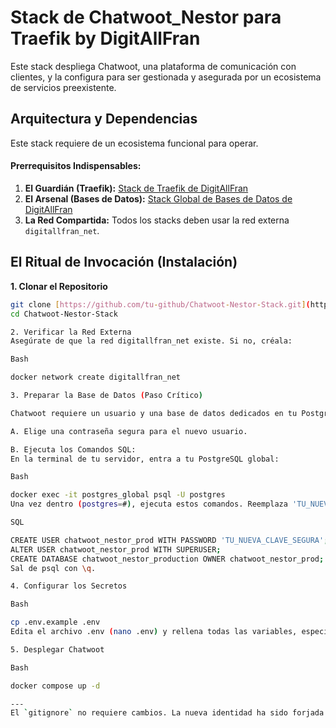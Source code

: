 # Stack de Chatwoot_Nestor para Traefik by DigitAllFran

Este stack despliega Chatwoot, una plataforma de comunicación con clientes, y la configura para ser gestionada y asegurada por un ecosistema de servicios preexistente.

## Arquitectura y Dependencias

Este stack requiere de un ecosistema funcional para operar.

#### **Prerrequisitos Indispensables:**

1.  **El Guardián (Traefik):** [Stack de Traefik de DigitAllFran](https://github.com/bicibikes15/Traefik)
2.  **El Arsenal (Bases de Datos):** [Stack Global de Bases de Datos de DigitAllFran](https://github.com/bicibikes15/Globals-Databases)
3.  **La Red Compartida:** Todos los stacks deben usar la red externa `digitallfran_net`.

## El Ritual de Invocación (Instalación)

**1. Clonar el Repositorio**
```bash
git clone [https://github.com/tu-github/Chatwoot-Nestor-Stack.git](https://github.com/tu-github/Chatwoot-Nestor-Stack.git)
cd Chatwoot-Nestor-Stack

2. Verificar la Red Externa
Asegúrate de que la red digitallfran_net existe. Si no, créala:

Bash

docker network create digitallfran_net

3. Preparar la Base de Datos (Paso Crítico)

Chatwoot requiere un usuario y una base de datos dedicados en tu PostgreSQL.

A. Elige una contraseña segura para el nuevo usuario.

B. Ejecuta los Comandos SQL:
En la terminal de tu servidor, entra a tu PostgreSQL global:

Bash

docker exec -it postgres_global psql -U postgres
Una vez dentro (postgres=#), ejecuta estos comandos. Reemplaza 'TU_NUEVA_CLAVE_SEGURA' con la contraseña que elegiste.

SQL

CREATE USER chatwoot_nestor_prod WITH PASSWORD 'TU_NUEVA_CLAVE_SEGURA';
ALTER USER chatwoot_nestor_prod WITH SUPERUSER;
CREATE DATABASE chatwoot_nestor_production OWNER chatwoot_nestor_prod;
Sal de psql con \q.

4. Configurar los Secretos

Bash

cp .env.example .env
Edita el archivo .env (nano .env) y rellena todas las variables, especialmente la POSTGRES_PASSWORD con la clave que acabas de asignar en el paso anterior.

5. Desplegar Chatwoot

Bash

docker compose up -d

---
El `gitignore` no requiere cambios. La nueva identidad ha sido forjada en todos los pergaminos.












